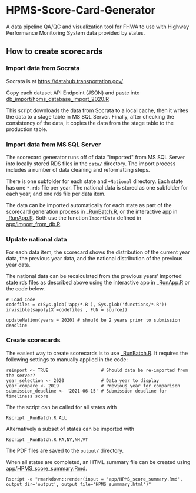 # HPMS-Score-Card-Generator
A data pipeline QA/QC and visualization tool for FHWA to use with Highway Performance Monitoring System data provided by states.

## How to create scorecards

### Import data from Socrata

Socrata is at https://datahub.transportation.gov/

Copy each dataset API Endpoint (JSON) and paste into [db_import/hpms_database_import_2020.R](db_import/hpms_database_import_2020.R)

This script downloads the data from Socrata to a local cache, then it writes the data to a stage table in MS SQL Server.  Finally, after checking the consistency of the data, it copies the data from the stage table to the production table.

### Import data from MS SQL Server

The scorecard generator runs off of data "imported" from MS SQL Server into locally stored RDS files in the `data/` directory. The import process includes a number of data cleaning and reformatting steps.  

There is one subfolder for each state and `+National` directory.  Each state has one `*.rds` file per year.  The national data is stored as one subfolder for each year, and one rds file per data item. 

The data can be imported automatically for each state as part of the scorecard generation process in [_RunBatch.R](_RunBatch.R), or the interactive app in [_RunApp.R](_RunApp.R).  Both use the function `ImportData` defined in [app/import_from_db.R](app/import_from_db.R).

### Update national data

For each data item, the scorecard shows the distribution of the current year data, the previous year data, and the national distribution of the previous year data. 

The national data can be recalculated from the previous years' imported state rds files as described above using the interactive app in [_RunApp.R](_RunApp.R) or the code below.

```{r}
# Load Code
codefiles = c(Sys.glob('app/*.R'), Sys.glob('functions/*.R'))
invisible(sapply(X =codefiles , FUN = source))

updateNation(years = 2020) # should be 2 years prior to submission deadline

```

### Create scorecards

The easiest way to create scorecards is to use [_RunBatch.R](_RunBatch.R).  It requires the following settings to manually applied in the code:

```
reimport <- TRUE                    # Should data be re-imported from the server?
year_selection <- 2020              # Data year to display
year_compare <- 2019                # Previous year for comparison
submission_deadline <- '2021-06-15' # Submission deadline for timeliness score
```

The the script can be called for all states with 
```
Rscript _RunBatch.R ALL
```

Alternatively a subset of states can be imported with

```
Rscript _RunBatch.R PA,NY,NH,VT
```

The PDF files are saved to the `output/` directory.

When all states are completed, an HTML summary file can be created using [app/HPMS_score_summary.Rmd](app/HPMS_score_summary.Rmd).

```
Rscript -e "rmarkdown::render(input = 'app/HPMS_score_summary.Rmd', output_dir='output', output_file='HPMS_summmary.html')"
```
